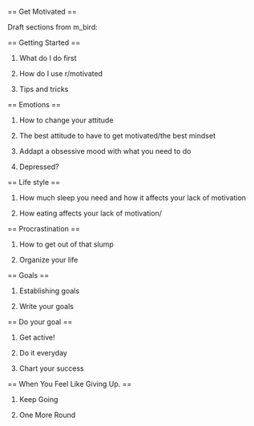 
== Get Motivated ==

Draft sections from m_bird:


== Getting Started ==


1. What do I do first

2. How do I use r/motivated

3. Tips and tricks


== Emotions ==


1. How to change your attitude

2. The best attitude to have to get motivated/the best mindset

3. Addapt a obsessive mood with what you need to do

4. Depressed?


== Life style ==


1. How much sleep you need and how it affects your lack of motivation

2. How eating affects your lack of motivation/


== Procrastination ==


1. How to get out of that slump

2. Organize your life


== Goals ==


1. Establishing goals

2. Write your goals


== Do your goal ==


1. Get active!

2. Do it everyday

3. Chart your success


== When You Feel Like Giving Up. ==


1. Keep Going

2. One More Round